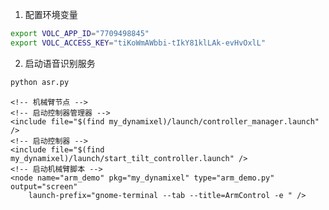 1. 配置环境变量
```bash
export VOLC_APP_ID="7709498845"
export VOLC_ACCESS_KEY="tiKoWmAWbbi-tIkY81klLAk-evHvOxlL"
```

2. 启动语音识别服务
```bash
python asr.py
```


    <!-- 机械臂节点 -->
    <!-- 启动控制器管理器 -->
    <include file="$(find my_dynamixel)/launch/controller_manager.launch" />
    <!-- 启动控制器 -->
    <include file="$(find my_dynamixel)/launch/start_tilt_controller.launch" />
    <!-- 启动机械臂脚本 -->
    <node name="arm_demo" pkg="my_dynamixel" type="arm_demo.py" output="screen" 
        launch-prefix="gnome-terminal --tab --title=ArmControl -e " />